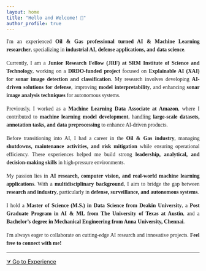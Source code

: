 ```yaml
---
layout: home
title: "Hello and Welcome! 👋"
author_profile: true
---
```


<div style="font-size: 14px; line-height: 1.5; text-align: justify; font-family: 'Times New Roman', Times, serif;">

<!-- <h2>Hello and Welcome! 👋</h2>   -->

<p>I'm an experienced <strong>Oil & Gas professional turned AI & Machine Learning researcher</strong>, specializing in <strong>industrial AI, defense applications, and data science</strong>.</p>

<p>Currently, I am a <strong>Junior Research Fellow (JRF) at SRM Institute of Science and Technology</strong>, working on a <strong>DRDO-funded project</strong> focused on <strong>Explainable AI (XAI) for sonar image detection and classification</strong>. My research involves developing <strong>AI-driven solutions for defense</strong>, improving <strong>model interpretability</strong>, and enhancing <strong>sonar image analysis techniques</strong> for autonomous systems.</p>

<p>Previously, I worked as a <strong>Machine Learning Data Associate at Amazon</strong>, where I contributed to <strong>machine learning model development</strong>, handling <strong>large-scale datasets, annotation tasks, and data preprocessing</strong> to enhance AI-driven products.</p>

<p>Before transitioning into AI, I had a career in the <strong>Oil & Gas industry</strong>, managing <strong>shutdowns, maintenance activities, and risk mitigation</strong> while ensuring operational efficiency. These experiences helped me build strong <strong>leadership, analytical, and decision-making skills</strong> in high-pressure environments.</p>

<p>My passion lies in <strong>AI research, computer vision, and real-world machine learning applications</strong>. With a <strong>multidisciplinary background</strong>, I aim to bridge the gap between <strong>research and industry</strong>, particularly in <strong>defense, surveillance, and autonomous systems</strong>.</p>

<p>I hold a <strong>Master of Science (M.S.) in Data Science from Deakin University</strong>, a <strong>Post Graduate Program in AI & ML from The University of Texas at Austin</strong>, and a <strong>Bachelor’s degree in Mechanical Engineering from Anna University, Chennai</strong>.</p>

<p>I'm always eager to collaborate on cutting-edge AI research and innovative projects. <strong>Feel free to connect with me!</strong></p>



</div>


---

<a href="/experience/" class="scroll-down">⮛ Go to Experience</a>


